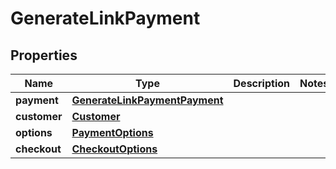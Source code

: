 

# GenerateLinkPayment


## Properties

| Name | Type | Description | Notes |
|------------ | ------------- | ------------- | -------------|
|**payment** | [**GenerateLinkPaymentPayment**](GenerateLinkPaymentPayment.md) |  |  |
|**customer** | [**Customer**](Customer.md) |  |  |
|**options** | [**PaymentOptions**](PaymentOptions.md) |  |  |
|**checkout** | [**CheckoutOptions**](CheckoutOptions.md) |  |  |



